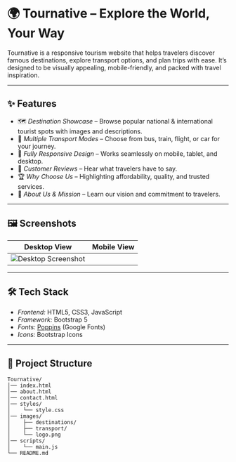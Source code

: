 # 🌍 Tournative – Explore the World, Your Way

Tournative is a responsive tourism website that helps travelers discover famous destinations, explore transport options, and plan trips with ease. It’s designed to be visually appealing, mobile-friendly, and packed with travel inspiration.

---

## ✨ Features

- 🗺 *Destination Showcase* – Browse popular national & international tourist spots with images and descriptions.  
- 🚆 *Multiple Transport Modes* – Choose from bus, train, flight, or car for your journey.  
- 📱 *Fully Responsive Design* – Works seamlessly on mobile, tablet, and desktop.  
- 💬 *Customer Reviews* – Hear what travelers have to say.  
- 🏆 *Why Choose Us* – Highlighting affordability, quality, and trusted services.  
- 📖 *About Us & Mission* – Learn our vision and commitment to travelers.

---

## 🖼 Screenshots

| Desktop View | Mobile View |
|--------------|-------------|
| ![Desktop Screenshot]() | | ![Desktop Screenshot]()|


---

## 🛠 Tech Stack

- *Frontend:* HTML5, CSS3, JavaScript  
- *Framework:* Bootstrap 5  
- *Fonts:* [Poppins](https://fonts.google.com/specimen/Poppins) (Google Fonts)  
- *Icons:* Bootstrap Icons  

---

## 📂 Project Structure

```plaintext
Tournative/
│── index.html
│── about.html
│── contact.html
│── styles/
│    └── style.css
│── images/
│    ├── destinations/
│    ├── transport/
│    └── logo.png
│── scripts/
│    └── main.js
└── README.md 

